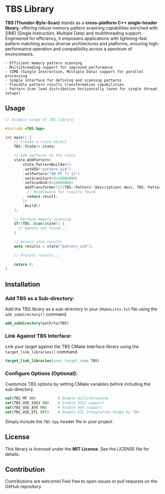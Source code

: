 # TBS Library

**TBS (Thunder-Byte-Scan)** stands as a **cross-platform C++ single-header library**, offering robust memory pattern scanning capabilities enriched with SIMD (Single Instruction, Multiple Data) and multithreading support. Engineered for efficiency, it empowers applications with lightning-fast pattern matching across diverse architectures and platforms, ensuring high-performance operation and compatibility across a spectrum of environments.

    - Efficient memory pattern scanning
    - Multithreading support for improved performance
    - SIMD (Single Instruction, Multiple Data) support for parallel processing
    - Simple interface for defining and scanning patterns
    - Flexible pattern results transformation capabilities
    - Pattern Scan load distribution horizontally (even for single thread setups)

## Usage

```c++
// Example usage of TBS library

#include <TBS.hpp>

int main() {
    // Create a state object
    TBS::State<> state;

    // Add patterns to the state
    state.AddPattern(
        state.PatternBuilder()
        .setUID("pattern_uid")
        .setPattern("00 FF ?? 12")
        .setScanStart(0x10000000)
        .setScanEnd(0x20000000)
        .AddTransformer([](TBS::Pattern::Description& desc, TBS::Pattern::Result result) -> TBS::Pattern::Result {
          // Middleware for results found
          return result;
        })
        .Build()
    );

    // Perform memory scanning    
    if(!TBS::Scan(state)) {
      // Handle not found...
    }

    // Access scan results
    auto results = state["pattern_uid"];

    // Process results...
    
    return 0;
}
```
## Installation
### Add TBS as a Sub-directory:

Add the TBS library as a sub-directory in your `CMakeLists.txt` file using the `add_subdirectory()` command.

```cmake
add_subdirectory(path/to/TBS)
```

### Link Against TBS Interface:

Link your target against the TBS CMake Interface library using the `target_link_libraries()` command.

```cmake
target_link_libraries(your_target_name TBS)
```

### Configure Options (Optional):

Customize TBS options by setting CMake variables before including the sub-directory.

```cmake
set(TBS_MT ON)          # Enable multithreading
set(TBS_USE_SSE2 ON)    # Enable SSE2 support
set(TBS_USE_AVX ON)     # Enable AVX support
set(TBS_USE_ETL OFF)    # Enable ETL Integration Usage by TBS 
```

Simply include the `TBS.hpp` header file in your project

## License

This library is licensed under the **MIT License**. See the LICENSE file for details.

## Contribution

Contributions are welcome! Feel free to open issues or pull requests on the GitHub repository.

